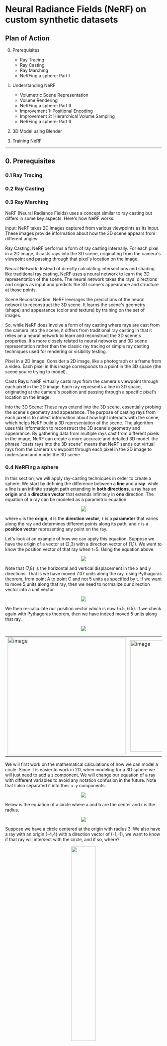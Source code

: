# Neural Radiance Fields (NeRF) on custom synthetic datasets


## Plan of Action

0. Prerequisites
      - Ray Tracing
      - Ray Casting
      - Ray Marching
      - NeRFing a sphere: Part I

1. Understanding NeRF
     - Volumetric Scene Representation
     - Volume Rendering
     - NeRFing a sphere: Part II
     - Improvement 1: Positional Encoding
     - Improvement 2: Hierarchical Volume Sampling
     - NeRFing a sphere: Part II

2. 3D Model using Blender

3. Training NeRF


---------------
## 0. Prerequisites

### 0.1 Ray Tracing


### 0.2 Ray Casting

### 0.3 Ray Marching

NeRF (Neural Radiance Fields) uses a concept similar to ray casting but differs in some key aspects. Here's how NeRF works:

Input: NeRF takes 2D images captured from various viewpoints as its input. These images provide information about how the 3D scene appears from different angles.

Ray Casting: NeRF performs a form of ray casting internally. For each pixel in a 2D image, it casts rays into the 3D scene, originating from the camera's viewpoint and passing through that pixel's location on the image.

Neural Network: Instead of directly calculating intersections and shading like traditional ray casting, NeRF uses a neural network to learn the 3D representation of the scene. The neural network takes the rays' directions and origins as input and predicts the 3D scene's appearance and structure at those points.

Scene Reconstruction: NeRF leverages the predictions of the neural network to reconstruct the 3D scene. It learns the scene's geometry (shape) and appearance (color and texture) by training on the set of images.

So, while NeRF does involve a form of ray casting where rays are cast from the camera into the scene, it differs from traditional ray casting in that it relies on a neural network to learn and reconstruct the 3D scene's properties. It's more closely related to neural networks and 3D scene representation rather than the classic ray tracing or simple ray casting techniques used for rendering or visibility testing.

Pixel in a 2D Image: Consider a 2D image, like a photograph or a frame from a video. Each pixel in this image corresponds to a point in the 3D space (the scene you're trying to model).

Casts Rays: NeRF virtually casts rays from the camera's viewpoint through each pixel in the 2D image. Each ray represents a line in 3D space, originating at the camera's position and passing through a specific pixel's location on the image.

Into the 3D Scene: These rays extend into the 3D scene, essentially probing the scene's geometry and appearance. The purpose of casting rays from each pixel is to collect information about how light interacts with the scene, which helps NeRF build a 3D representation of the scene. The algorithm uses this information to reconstruct the 3D scene's geometry and appearance. By gathering data from multiple rays cast from different pixels in the image, NeRF can create a more accurate and detailed 3D model.  the phrase "casts rays into the 3D scene" means that NeRF sends out virtual rays from the camera's viewpoint through each pixel in the 2D image to understand and model the 3D scene.


### 0.4 NeRFing a sphere
In this section, we will apply ray-casting techniques in order to create a sphere. We start by defining the difference between a **line** and a **ray**. while a line is an infinite straight path extending in **both directions**, a ray has an **origin** and a **direction vector** that extends infinitely in **one** direction. The equation of a ray can be modeled as a parametric equation:

<p align="center">
  <img src="https://github.com/yudhisteer/Training-a-Neural-Radiance-Fields-NeRF-/assets/59663734/56095af0-764d-431b-8361-3d46a55947de"/>
</p>

where ```o``` is the **origin**, ```d``` is the **direction vector**, ```t``` is a **parameter** that varies along the ray and determines different points along its path, and ```r``` is a **position vector** representing any point on the ray.

Let's look at an example of how we can apply this equation. Suppose we have the origin of a vector at (2,3) with a direction vector of (1,1). We want to know the position vector of that ray when t=5. Using the equation above:

<p align="center">
  <img src="https://github.com/yudhisteer/Training-a-Neural-Radiance-Fields-NeRF-/assets/59663734/f8ad3b8d-3755-4600-9268-25f025f2c244"/>
</p>

Note that (7,8) is the horizontal and vertical displacement in the x and y directions. That is we have moved 7.07 units along the ray, using Pythagoras theorem, from point A to point C and not 5 units as specified by t. If we want to move 5 units along that ray, then we need to normalize our direction vector into a unit vector. 

<p align="center">
  <img src="https://github.com/yudhisteer/Training-a-Neural-Radiance-Fields-NeRF-/assets/59663734/6a0529b3-5c7b-4366-9b91-84d0358605af"/>
</p>

We then re-calculate our position vector which is now (5.5, 6.5). If we check again with Pythagoras theorem, then we have indeed moved 5 units along that ray.

<p align="center">
  <img src="https://github.com/yudhisteer/Training-a-Neural-Radiance-Fields-NeRF-/assets/59663734/e477a759-6aa6-4a40-8505-8a297c87557b"/>
</p>

<table>
  <tr>
    <td><img width="379" alt="image" src="https://github.com/yudhisteer/Training-a-Neural-Radiance-Fields-NeRF-/assets/59663734/f2e93073-92bd-46bd-87b7-a58c38e33290"></td>
    <td><img width="358" alt="image" src="https://github.com/yudhisteer/Training-a-Neural-Radiance-Fields-NeRF-/assets/59663734/83a9ce1d-1618-4ced-a1d8-785e94bdf0f3"></td>
    <td><img width="360" alt="image" src="https://github.com/yudhisteer/Training-a-Neural-Radiance-Fields-NeRF-/assets/59663734/f5ba7de3-a43a-40b3-91f6-4572d8b872db"></td>
  </tr>
</table>


We will first work on the mathematical calculations of how we can model a circle. Since it is easier to work in 2D, when modeling for a 3D sphere we will just need to add a ```z``` component. We will change our equation of a ray with different variables to avoid any notation confusion in the future. Note that I also separated it into their ```x-y``` components:

<p align="center">
  <img src="https://github.com/yudhisteer/Training-a-Neural-Radiance-Fields-NeRF-/assets/59663734/47eff1bc-4cd9-4ded-aa9a-7fbd8ac387f6"/>
</p>

Below is the equation of a circle where a and b are the center and r is the radius. 

<p align="center">
  <img src=https://github.com/yudhisteer/Training-a-Neural-Radiance-Fields-NeRF-/assets/59663734/8985882e-d998-4d8f-b8b6-35059854216b/>
</p>

Suppose we have a circle centered at the origin with radius 3. We also have a ray with an origin (-4,4) with a direction vector of (-1,-1), we want to know if that ray will intersect with the circle, and if so, where? 

<p align="center">
  <img src="https://github.com/yudhisteer/Training-a-Neural-Radiance-Fields-NeRF-/assets/59663734/bb614489-0db0-4e83-be8c-df8fae709e22" width="40%"/>
</p>





Our logic will be as follows:



```python
if intersection:
      pixel_color = "red"
else:
      pixel_color = "black" #background color
```

We start by replacing the x and y components of our ray equation into the equation of the sphere:

<p align="center">
  <img src=https://github.com/yudhisteer/Training-a-Neural-Radiance-Fields-NeRF-/assets/59663734/80b77287-c213-46ac-9797-6c09233de40c/>
</p>

We now expand the equation and remove t outside the bracket:






<table>
  <tr>
    <th align="center"> 1 Solution</th>
    <th align="center"> 2 Solutions</th>
    <th align="center"> 0 Solution</th>
  </tr>
  <tr>
    <td><img width="500" alt="Image 1" src="https://github.com/yudhisteer/Training-a-Neural-Radiance-Fields-NeRF-/assets/59663734/eeaa27c6-f768-4db5-9abf-6031cc819c05"></td>
    <td><img width="500" alt="Image 2" src="https://github.com/yudhisteer/Training-a-Neural-Radiance-Fields-NeRF-/assets/59663734/27d34962-27b2-4660-ad4c-7f18a73f4a57"></td>
    <td><img width="454" alt="Image 3" src="https://github.com/yudhisteer/Training-a-Neural-Radiance-Fields-NeRF-/assets/59663734/60910fa6-a969-480b-b621-f193f07f500a"></td>
  </tr>
</table>

<img width="248" alt="image" src="https://github.com/yudhisteer/Training-a-Neural-Radiance-Fields-NeRF-/assets/59663734/099ad108-3448-4a6c-a545-1ea900a71ad1">

<img width="454" alt="image" src="https://github.com/yudhisteer/Training-a-Neural-Radiance-Fields-NeRF-/assets/59663734/3df8756d-ac8e-498f-8cba-5654d19458e8">


--------------------------

## 1. Understanding NeRF






### 1.1 Volumetric Scene Representation
What has been done before NeRF is to have a set of images and use 3D CNN to predict a discrete volumetric representation such as a **Voxel Grid**. Though this technique has demonstrated impressive results, however, computing and storing these large voxel grids can  become computationally expensive for large and high-resolution scenes. What NeRF does is represent a scene as a **continuous** ```5D function``` which consists of **spatial 3D location** ```x = (x,y,z)``` of a point and the **2D viewing direction** ```d = (θ, φ)```. This is the **input**.

<p align="center">
  <img src="https://github.com/yudhisteer/Training-a-Neural-Radiance-Fields-NeRF-/assets/59663734/29a33610-e1d3-4800-a1eb-2e2f01777cf0" width="70%" />
</p>


By using the 5D coordinates along camera rays as input, they can then represent any arbitrary scene as a **Fully Connected neural network (MLP)** - ```9 layers and 256 channels each```. By feeding those locations into the MLP, they produce the **emitted color** in ```c = (r,g,b)```  and the **volume density**, ```σ```. This is the **output**.

<p align="center">
  <img src="https://github.com/yudhisteer/Training-a-Neural-Radiance-Fields-NeRF-/assets/59663734/895e4a50-006c-452f-a3c1-f1fbaf610cd2" />
</p>

From the function above, we want to optimize the **weights** ![CodeCogsEqn (4)](https://github.com/yudhisteer/Training-a-Neural-Radiance-Fields-NeRF-/assets/59663734/c0bcb685-e5b1-4ffb-af58-5060316a7453) that effectively associates each 5D coordinate input with its respective volume density and emitted directional color that represents the radiance.


<p align="center">
  <img src="https://github.com/yudhisteer/Training-a-Neural-Radiance-Fields-NeRF-/assets/59663734/673bcdde-e529-421c-ab15-fe0f8ff66475" width="70%" />
</p>
<div align="center">
    <p>Image Source: <a href="https://en.wikipedia.org/wiki/Spherical_coordinate_system">Spherical coordinate system</a></p>
</div>

Let's explain the overall pipeline of the NeRF architecture:

**a)** Images are generated by selecting specific 5D coordinates that include both spatial location and the direction in which the camera is looking, all along the paths of camera rays.

**b)** Using these positions, we input them into a Multi-Layer Perceptron (MLP) to generate both color and volume density information.

**c)** We apply volume rendering techniques to combine these values into a final image.

**d)** Since this rendering function is differentiable, we can improve our scene representation by minimizing the difference between the images we synthesize and the ground truth images we've observed

Moreover, the author argues that they promote multiview consistency in the representation by constraining the network to estimate the **volume density**, σ as a function of the s**patial position** (**x**) exclusively. At the same time, they enable the prediction of RGB color (**c**) as a function of both the **spatial position** (**x**) **and** the **viewing direction (d)**.


**Note:**

1. θ (theta) and φ (phi) represent the angular coordinates of a ray direction in **spherical coordinates** as shown below.
2. The output density represents the probability distribution of how much of a 3D point in the scene is occupied by the object or scene surface. More precisely, it indicates whether a particular 3D point along a viewing ray intersects with the object's surface or not.

<p align="center">
  <img src="https://github.com/yudhisteer/Training-a-Neural-Radiance-Fields-NeRF-/assets/59663734/06c54b78-3cc2-40fd-83ec-18527e3903f4" width="30%" />
</p>
<div align="center">
    <p>Image Source: <a href="https://en.wikipedia.org/wiki/Spherical_coordinate_system">Spherical coordinate system</a></p>
</div>







### 1.2 Volume Rendering
Recall that density, σ, can be binary, where it equals ```1``` if the point is on the object's surface, i.e., it intersects with the scene geometry, and ```0``` if it is in empty space. Hence, everywhere in space, there is a value that represents density and color at that point in space.

<p align="center">
  <img src="https://github.com/yudhisteer/Training-a-Neural-Radiance-Fields-NeRF-/assets/59663734/5e70e0bc-ac28-4816-b27f-f53b0d97b501" width="60%" />
</p>
<div align="center">
    <p>Image Source: <a href="https://en.wikipedia.org/wiki/Spherical_coordinate_system">Spherical coordinate system</a></p>
</div>


We start by shooting a ray (camera ray) in our scene as shown below by Ray 1 and Ray 2. The equation of the camera ray is dependent on the origin, **o**, and the viewing direction, **d** for different time t.

<p align="center">
  <img src="https://github.com/yudhisteer/Training-a-Neural-Radiance-Fields-NeRF-/assets/59663734/5aa4118c-f427-4a19-a3c2-de52d4a3c30e" width="10%" />
</p>

We then sample a few points along the ray. For each point, we record the density and color at this point in space. We calculate the expected color as such:

<p align="center">
  <img src="https://github.com/yudhisteer/Training-a-Neural-Radiance-Fields-NeRF-/assets/59663734/d7aa1eb3-722f-4ec2-83f9-26e18cde34b8" width="30%" />
</p>

- From the equation above, we observe we have the product of the density at point **r**(t): ```(σ(r(t)))``` which is independent of viewing direction **d** and the color at point **r**(t) from viewing direction **d**: ```(c(r(t),d))```. This means that if the density is 0, the color has no impact. But if we have a high density, the color has a bigger weight.

- We also have the term ```T(t)``` which is defined as the ```accumulated transmittance```. This refers to how much light is transmitted or attenuated along a viewing ray as it passes through the scene. So basically we will compute the density accumulated. Consider a scenario where there are two objects, A and B, positioned such that A is situated behind B. In this arrangement, A becomes occluded by B. Consequently, as a ray traverses through B, density accumulation occurs along that ray. When the ray subsequently intersects with A, it won't significantly affect the color because the density has already been accumulated. However, if the ray extends into empty space and encounters another object, it will have an impact on the final color because, in this case, density accumulation has not yet taken place, and the first object encountered will influence the color as the ray progresses. In other words, it quantifies the probability that the ray travels from ```tn``` to ```t``` without encountering any other particles along its path.

<p align="center">
  <img src="https://github.com/yudhisteer/Training-a-Neural-Radiance-Fields-NeRF-/assets/59663734/d408153b-0ec9-443f-996b-778f56b6aa6a" width="20%" />
</p>

1. To compute the color of a camera array that passes through the volume we need to estimate a continuous 1d line integral along that ray.

2. They do this by querying the MLP at multiple sample points within the range of starting and ending distances, denoted as t1 and tn.

3. The author does not solve this integration numerically but instead uses the ```quadrature rule```.

<p align="center">
  <img src="https://github.com/yudhisteer/Training-a-Neural-Radiance-Fields-NeRF-/assets/59663734/e74f3013-bae2-487d-8485-f8d73f7643a9" width="30%" />
</p>

4. This estimation process computes the color ![CodeCogsEqn (12)](https://github.com/yudhisteer/Training-a-Neural-Radiance-Fields-NeRF-/assets/59663734/38bc9dd1-b888-4520-b263-e9f2f5158c64) of any camera ray by summing up contributions from each segment of the ray's path.

<p align="center">
  <img src="https://github.com/yudhisteer/Training-a-Neural-Radiance-Fields-NeRF-/assets/59663734/6eec67d0-3eb1-4b24-bbd5-73b575671d6e" width="25%" />
</p>

5. Each contribution includes the color of the segment ![CodeCogsEqn (13)](https://github.com/yudhisteer/Training-a-Neural-Radiance-Fields-NeRF-/assets/59663734/8e1d0b01-a684-45d9-877c-50ddae651da2), which is weighted by the accumulated transmittance, ![CodeCogsEqn (14)](https://github.com/yudhisteer/Training-a-Neural-Radiance-Fields-NeRF-/assets/59663734/2f47303e-24b2-47f4-a512-3f96851a521c), which computes how much light is blocked earlier along the ray _and_ ![CodeCogsEqn (15)](https://github.com/yudhisteer/Training-a-Neural-Radiance-Fields-NeRF-/assets/59663734/8262a74f-dfc8-43e4-918b-585bdcf9d1a3) which is how much light is contributed by ray segment i, which is a function of the segment's length and its estimated volume density.

<p align="center">
  <img src="https://github.com/yudhisteer/Training-a-Neural-Radiance-Fields-NeRF-/assets/59663734/4547ce16-bb95-49cc-a316-b5d1865d368a" width="17%" />
</p>

<p align="center">
  <img src="https://github.com/yudhisteer/Training-a-Neural-Radiance-Fields-NeRF-/assets/59663734/52876cd2-5491-4278-b0be-9ade4c42d677" width="17%" />
</p>

The author also argues that they allow the color of any 3D point to vary as a function of the **viewing direction** as well as **3D position**. If we change the direction inputs for a fixed (x,y,z) location, we can visualize what view-dependent effects have been encoded by the network. Below is a visualization of two different points in a synthetic scene. It demonstrates how for a fixed 3D location adding view directions as an extra input allows the network to represent realistic view-dependent appearance effects


<p align="center">
  <img src="https://github.com/yudhisteer/Training-a-Neural-Radiance-Fields-NeRF-/assets/59663734/2cbb0834-8d8e-4ef1-a7e1-0c0eff2d5092" width="60%" />
</p>






### 1.3 Improvement 1: Positional Encoding


### 1.4 Improvement 2: Hierarchical Volume Sampling

----------

## 2. 3D Model using Blender






---------------

## 3. Training NeRF



--------------------------






## References
1. https://www.youtube.com/watch?v=CRlN-cYFxTk&ab_channel=YannicKilcher
2. https://www.youtube.com/watch?v=JuH79E8rdKc&ab_channel=MatthewTancik
3. https://www.youtube.com/watch?v=LRAqeM8EjOo&ab_channel=BENMILDENHALL
4. https://www.fxguide.com/fxfeatured/the-art-of-nerfs-part1/?lid=7n16dhn58fxs
5. https://www.youtube.com/watch?v=CRlN-cYFxTk&t=1745s&ab_channel=YannicKilcher
6. https://www.fxguide.com/fxfeatured/the-art-of-nerfs-part-2-guassian-splats-rt-nerfs-stitching-and-adding-stable-diffusion-into-nerfs/
7. https://www.youtube.com/watch?v=nCpGStnayHk&ab_channel=TwoMinutePapers
8. https://www.youtube.com/watch?v=4NshnkzOdI0&list=PLlrATfBNZ98edc5GshdBtREv5asFW3yXl&index=2&ab_channel=TheCherno
9. https://www.youtube.com/watch?v=AjkiBRNVeV8&ab_channel=TwoMinutePapers
10. https://www.youtube.com/watch?v=NRmkr50mkEE&ab_channel=TwoMinutePapers
11. https://www.youtube.com/watch?v=ll4_79zKapU&ab_channel=BobLaramee
12. https://www.youtube.com/watch?v=g50RiDnfIfY&t=112s&ab_channel=PyTorch
13. https://www.peterstefek.me/nerf.html#:~:text=NeRF%20relies%20on%20a%20very,is%20useful%20for%20understanding%20NeRF.
14. https://datagen.tech/guides/synthetic-data/neural-radiance-field-nerf/#
15. https://dtransposed.github.io/blog/2022/08/06/NeRF/
